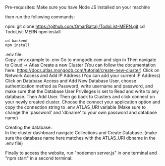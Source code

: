 Pre-requisites:
    Make sure you have Node JS installed on your machine

then run the following commands:

npm: 
    git clone https://github.com/OmarBaltaji/TodoList-MERN.git
    cd TodoList-MERN
    npm install

    cd backend
    npm install

.env file:<br/>
    Copy .env.example to .env
    Go to mongodb.com and sign in
    Then navigate to Cloud -> Atlas
    Create a new Cluster (You can follow the documentation here: https://docs.atlas.mongodb.com/tutorial/create-new-cluster)
    Click on Network Access and Add IP Address (You can add your current IP Address)
    Click on Database Access and Add New Database User, choose authentication method as Password, write username and password, and make sure that the Database User Privileges is set to Read and write to any database. Then Add User.
    Then go back to Clusters and click connect on your newly created cluster. Choose the connect your application option and copy the connection string to .env ATLAS_URI variable (Make sure to change the 'password' and 'dbname' to your own password and database name)

Creating the database:<br/>
    In the cluster dashboard navigate Collections and Create Database. (make sure the database name here matches with the ATLAS_URI dbname in the .env file)

Finally to access the website, run "nodemon server.js" in one terminal and "npm start" in a second terminal.